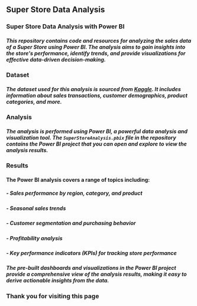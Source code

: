 ## Super Store Data Analysis

### Super Store Data Analysis with Power BI

##### This repository contains code and resources for analyzing the sales data of a Super Store using Power BI. The analysis aims to gain insights into the store's performance, identify trends, and provide visualizations for effective data-driven decision-making.

### Dataset

##### The dataset used for this analysis is sourced from [Kaggle](https://www.kaggle.com/yourusername/superstore-dataset). It includes information about sales transactions, customer demographics, product categories, and more. 

### Analysis

##### The analysis is performed using Power BI, a powerful data analysis and visualization tool. The `SuperStoreAnalysis.pbix` file in the repository contains the Power BI project that you can open and explore to view the analysis results.



### Results

#### The Power BI analysis covers a range of topics including:

##### - Sales performance by region, category, and product
##### - Seasonal sales trends
##### - Customer segmentation and purchasing behavior
##### - Profitability analysis
##### - Key performance indicators (KPIs) for tracking store performance

##### The pre-built dashboards and visualizations in the Power BI project provide a comprehensive view of the analysis results, making it easy to derive actionable insights from the data.

### Thank you for visiting this page
